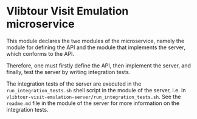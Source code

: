 
Vlibtour Visit Emulation microservice
====

This module declares the two modules of the microservice, namely the module for defining the API and the module that implements the server, which conforms to the API.

Therefore, one must firstly define the API, then implement the server, and finally, test the server by writing integration tests.

The integration tests of the server are executed in the `run_integration_tests.sh` shell script in the module of the server,
i.e. in `vlibtour-visit-emulation-server/run_integration_tests.sh`.
See the `readme.md` file in the module of the server for more information on the integration tests.
